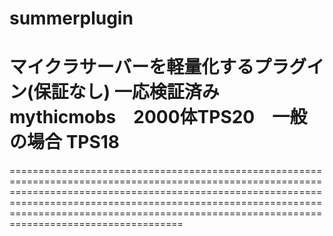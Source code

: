 # summerplugin
マイクラサーバーを軽量化するプラグイン(保証なし)
        一応検証済み　mythicmobs　2000体TPS20　一般の場合 TPS18
==================================================================================================================================================================================================================================================================================================================











============================================================================================================================================================================================================================================================================================================
